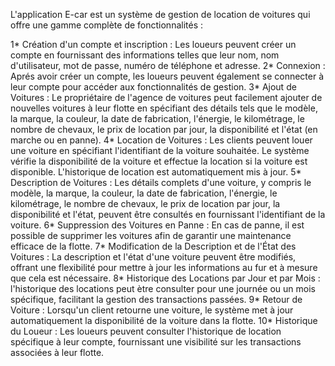 L'application E-car est un système de gestion de location de voitures qui offre une gamme complète de fonctionnalités :

1* Création d'un compte et inscription : 
 Les loueurs peuvent créer un compte en fournissant des informations telles que leur nom, nom d'utilisateur, mot de passe, numéro de téléphone et adresse.
2* Connexion : 
 Aprés avoir créer un compte, les loueurs peuvent également se connecter à leur compte pour accéder aux fonctionnalités de gestion.
3* Ajout de Voitures : 
 Le propriétaire de l'agence de voitures peut facilement ajouter de nouvelles voitures à leur flotte en spécifiant des détails tels que le modèle, la marque, la couleur, la date de fabrication, l'énergie, le kilométrage, le nombre de chevaux, le prix de location par jour, la disponibilité et l'état (en marche ou en panne).
4* Location de Voitures :
 Les clients peuvent louer une voiture en spécifiant l'identifiant de la voiture souhaitée. Le système vérifie la disponibilité de la voiture et effectue la location si la voiture est disponible. L'historique de location est automatiquement mis à jour.
5* Description de Voitures :
 Les détails complets d'une voiture, y compris le modèle, la marque, la couleur, la date de fabrication, l'énergie, le kilométrage, le nombre de chevaux, le prix de location par jour, la disponibilité et l'état, peuvent être consultés en fournissant l'identifiant de la voiture.
6* Suppression des Voitures en Panne : 
 En cas de panne, il est possible de supprimer les voitures afin de garantir une maintenance efficace de la flotte.
7* Modification de la Description et de l'État des Voitures : 
 La description et l'état d'une voiture peuvent être modifiés, offrant une flexibilité pour mettre à jour les informations au fur et à mesure que cela est nécessaire.
8* Historique des Locations par Jour et par Mois : 
 l'historique des locations peut ètre consulter pour une journée ou un mois spécifique, facilitant la gestion des transactions passées.
9* Retour de Voiture : 
 Lorsqu'un client retourne une voiture, le système met à jour automatiquement la disponibilité de la voiture dans la flotte.
10* Historique du Loueur : 
 Les loueurs peuvent consulter l'historique de location spécifique à leur compte, fournissant une visibilité sur les transactions associées à leur flotte.
